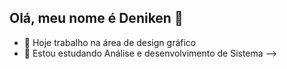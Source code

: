 ## Olá, meu nome é Deniken 👋

- 🔭 Hoje trabalho na área de design gráfico
- 🌱 Estou estudando Análise e desenvolvimento de Sistema
-->
